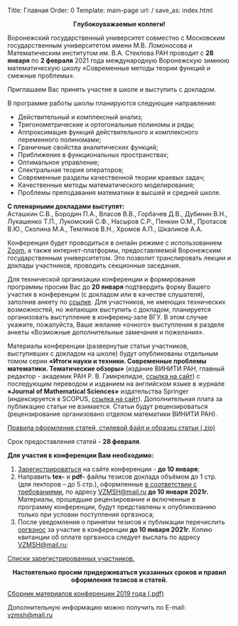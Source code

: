 Title: Главная
Order: 0
Template: main-page
url: /
save_as: index.html

**<center>Глубокоуважаемые коллеги!</center>**

Воронежский государственный университет совместно с Московским государственным университетом имени М.В. Ломоносова и Математическим институтом им. В.А. Стеклова РАН проводит с **28 января** по **2 февраля** 2021 года международную Воронежскую зимнюю математическую школу «Современные методы теории функций и смежные проблемы». 

Приглашаем Вас принять участие в школе и выступить с докладом.

В программе работы школы планируются следующие направления:

* Действительный и комплексный анализ;
* Тригонометрические и ортогональные полиномы и ряды;
* Аппроксимация функций действительного и комплексного переменного полиномами;
* Граничные свойства аналитических функций;
* Приближение в функциональных пространствах;
* Оптимальное управление;
* Спектральная теория операторов;
* Современные разделы качественной теории краевых задач;
* Качественные методы математического моделирования;
* Проблемы преподавания математики в высшей и средней школе.

**С пленарными докладами выступят:**  
Асташкин С.В., Бородин П.А., Власов В.В., Горбачев Д.В., Дубинин В.Н., Лукашенко Т.П., Лукомский С.Ф., Насыров С.Р., Пенкин О.М., Протасов В.Ю., Скопина М.А., Темляков В.Н., Хромов А.П., Шкаликов А.А.

Конференция будет проводиться в онлайн режиме с использованием [Zoom](https://zoom.us/), а также интернет-платформы, предоставляемой Воронежским государственным университетом. Это позволит транслировать лекции и доклады участников, проводить секционные заседания.

Для технической организации конференции и формирования программы просим Вас до **20 января** подтвердить форму Вашего участия в конференции (с докладом или в качестве слушателя), заполнив анкету по [ссылке](https://forms.gle/wyjSpSnodJCLaoZAA). Для участников, не имеющих технических возможностей, но желающих выступить с докладом, планируется организовать выступление в конференц-зале ВГУ. В этом случае укажите, пожалуйста, Ваше желание «очного» выступления в разделе анкеты «Возможные дополнительные замечания и пожелания».

Материалы конференции (развернутые статьи участников, выступивших с докладом на школе) будут опубликованы отдельным томом серии **«Итоги науки и техники. Современные проблемы математики. Тематические обзоры»** (издание ВИНИТИ РАН, главный редактор - академик РАН Р. В. Гамкрелидзе, [ссылка на сайт](http://www.mathnet.ru/php/journal.phtml?jrnid=into&option_lang=rus)) с последующим переводом и изданием на английском языке в журнале **«Journal of Mathematical Sciences»** издательства Springer (индексируется в SCOPUS, [ссылка на сайт](http://link.springer.com/journal/10958)). Дополнительная плата за публикацию статьи не взимается. Статьи будут рецензироваться (рецензирование организовано отделом математики ВИНИТИ РАН).

[Правила оформления статей, стилевой файл и образец статьи (.zip)](files/tezis.zip)

Срок предоставления статей - **28 февраля**.

**Для участия в конференции Вам необходимо:**

1. [Зарегистрироваться](/registration) на сайте конференции - **до 10 января**;
2. Направить **tex-** и **pdf-** файлы тезисов доклада объёмом до 1 стр. (для лекторов – до 5 стр.), оформленные [в соответствии с требованиями](/rules), по адресу [VZMSH@mail.ru](mailto:vzmsh@mail.ru) **до 10 января 2021г.** Материалы, прошедшие рецензирование и включенные в программу конференции, будут представлены к опубликованию только при условии поступления оргвзноса;
3. После уведомления о принятии тезисов к публикации перечислить [оргвзнос](/contribution) за участие в конференции **до 10 января 2021г.** Копию квитанции об оплате оргвзноса следует выслать по адресу [VZMSH@mail.ru](mailto:vzmsh@mail.ru);

[Списки зарегистрированных участников.](/list)

**<center>Настоятельно просим придерживаться указанных сроков и правил оформления тезисов и статей.</center>**

[Сборник материалов конференции 2019 года (.pdf)](files/vzmsh2019.pdf)

Дополнительную информацию можно получить по E-mail: [vzmsh@mail.ru](mailto:vzmsh@mail.ru)
